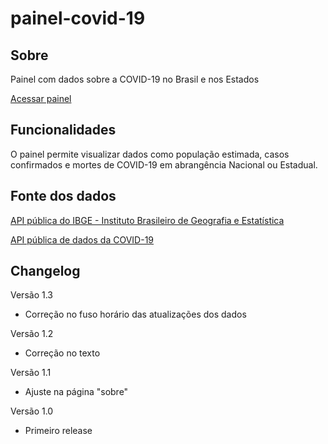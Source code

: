 # painel-covid-19

## Sobre
Painel com dados sobre a COVID-19 no Brasil e nos Estados

[Acessar painel](https://painel-covid-19.vercel.app/)

## Funcionalidades
O painel permite visualizar dados como população estimada, casos confirmados e mortes de COVID-19 em abrangência Nacional ou Estadual.

## Fonte dos dados
[API pública do IBGE - Instituto Brasileiro de Geografia e Estatística](https://servicodados.ibge.gov.br/api/docs/projecoes)

[API pública de dados da COVID-19](https://covid19-brazil-api-docs.vercel.app/)

## Changelog

Versão 1.3
* Correção no fuso horário das atualizações dos dados

Versão 1.2
* Correção no texto

Versão 1.1
* Ajuste na página "sobre"

Versão 1.0
* Primeiro release